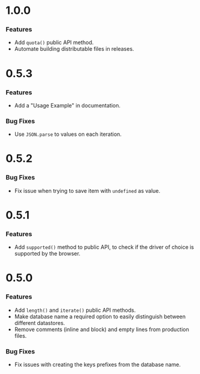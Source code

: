 # 1.0.0
### Features
- Add `quota()` public API method.
- Automate building distributable files in releases.

# 0.5.3
### Features
- Add a "Usage Example" in documentation.

### Bug Fixes
- Use `JSON.parse` to values on each iteration.

# 0.5.2
### Bug Fixes
- Fix issue when trying to save item with `undefined` as value.

# 0.5.1
### Features
- Add `supported()` method to public API, to check if the driver of choice is supported by the browser.

# 0.5.0
### Features
- Add `length()` and `iterate()` public API methods.
- Make database name a required option to easily distinguish between different datastores.
- Remove comments (inline and block) and empty lines from production files.

### Bug Fixes
- Fix issues with creating the keys prefixes from the database name.
